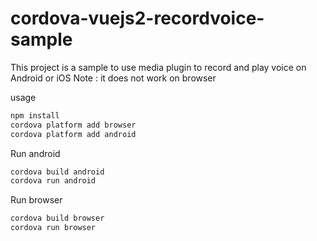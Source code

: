 # cordova-vuejs2-recordvoice-sample
This project is a sample to use media plugin to record and play voice on Android or iOS
Note : it does not work on browser

usage 
```bash
npm install
cordova platform add browser
cordova platform add android
```

Run android
```bash
cordova build android
cordova run android
```

Run browser
```bash
cordova build browser
cordova run browser
```

